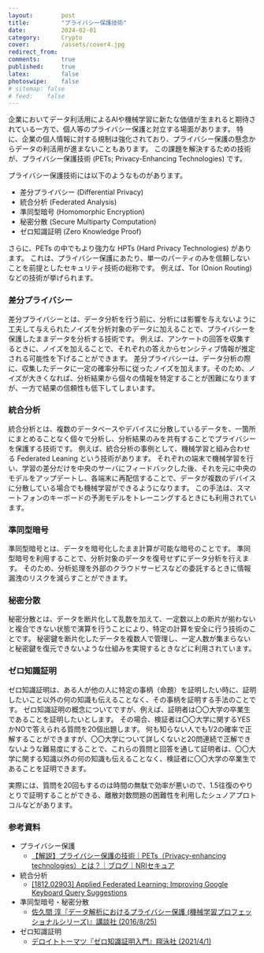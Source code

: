 ```yaml
---
layout:        post
title:         "プライバシー保護技術"
date:          2024-02-01
category:      Crypto
cover:         /assets/cover4.jpg
redirect_from:
comments:      true
published:     true
latex:         false
photoswipe:    false
# sitemap: false
# feed:    false
---
```


企業においてデータ利活用によるAIや機械学習に新たな価値が生まれると期待されている一方で、個人等のプライバシー保護と対立する場面があります。
特に、企業の個人情報に対する規制は強化されており、プライバシー保護の懸念からデータの利活用が進まないこともあります。
この課題を解決するための技術が、プライバシー保護技術 (PETs; Privacy-Enhancing Technologies) です。

プライバシー保護技術には以下のようなものがあります。

- 差分プライバシー (Differential Privacy)
- 統合分析 (Federated Analysis)
- 準同型暗号 (Homomorphic Encryption)
- 秘密分散 (Secure Multiparty Computation)
- ゼロ知識証明 (Zero Knowledge Proof)

さらに、PETs の中でもより強力な HPTs (Hard Privacy Technologies) があります。
これは、プライバシー保護にあたり、単一のパーティのみを信頼しないことを前提としたセキュリティ技術の総称です。
例えば、Tor (Onion Routing) などの技術が挙げられます。

### 差分プライバシー

差分プライバシーとは、データ分析を行う前に、分析には影響を与えないように工夫して与えられたノイズを分析対象のデータに加えることで、プライバシーを保護したままデータを分析する技術です。
例えば、アンケートの回答を収集するときに、ノイズを加えることで、それぞれの答えからセンシティブ情報が推定される可能性を下げることができます。
差分プライバシーは、データ分析の際に、収集したデータに一定の確率分布に従ったノイズを加えます。そのため、ノイズが大きくなれば、分析結果から個々の情報を特定することが困難になりますが、一方で結果の信頼性も低下してしまいます。

### 統合分析

統合分析とは、複数のデータベースやデバイスに分散しているデータを、一箇所にまとめることなく個々で分析し、分析結果のみを共有することでプライバシーを保護する技術です。
例えば、統合分析の事例として、機械学習と組み合わせる Federated Leaning という技術があります。
それぞれの端末で機械学習を行い、学習の差分だけを中央のサーバにフィードバックした後、それを元に中央のモデルをアップデートし、各端末に再配信することで、データが複数のデバイスに分散している場合でも機械学習ができるようになります。
この手法は、スマートフォンのキーボードの予測モデルをトレーニングするときにも利用されています。

### 準同型暗号

準同型暗号とは、データを暗号化したまま計算が可能な暗号のことです。
準同型暗号を利用することで、分析対象のデータを復号せずにデータ分析を行えます。
そのため、分析処理を外部のクラウドサービスなどの委託するときに情報漏洩のリスクを減らすことができます。

### 秘密分散

秘密分散とは、データを断片化して乱数を加えて、一定数以上の断片が揃わないと複合できない状態で演算を行うことにより、特定の計算を安全に行う技術のことです。
秘密鍵を断片化したデータを複数人で管理し、一定人数が集まらないと秘密鍵を復元できないような仕組みを実現するときなどに利用されています。

### ゼロ知識証明

ゼロ知識証明は、ある人が他の人に特定の事柄（命題）を証明したい時に、証明したいこと以外の何の知識も伝えることなく、その事柄を証明する手法のことです。
ゼロ知識証明の概念についてですが、例えば、証明者は〇〇大学の卒業生であることを証明したいとします。
その場合、検証者は〇〇大学に関するYESかNOで答えられる質問を20個出題します。
何も知らない人でも1/2の確率で正解することができますが、〇〇大学について詳しくないと20問連続で正解できないような難易度にすることで、これらの質問と回答を通して証明者は、〇〇大学に関する知識以外の何の知識も伝えることなく、検証者に〇〇大学の卒業生であることを証明できます。

実際には、質問を20回もするのは時間の無駄で効率が悪いので、1.5往復のやりとりで証明することができる、離散対数問題の困難性を利用したシュノアプロトコルなどがあります。


### 参考資料

- プライバシー保護
    - [【解説】プライバシー保護の技術｜PETs（Privacy-enhancing technologies）とは？｜ブログ｜NRIセキュア](https://www.nri-secure.co.jp/blog/pets)
- 統合分析
    - [\[1812.02903\] Applied Federated Learning: Improving Google Keyboard Query Suggestions](https://arxiv.org/abs/1812.02903)
- 準同型暗号・秘密分散
    - [佐久間 淳『データ解析におけるプライバシー保護 (機械学習プロフェッショナルシリーズ)』講談社 (2016/8/25)](https://amzn.to/42rIrO9)
- ゼロ知識証明
    - [デロイトトーマツ『ゼロ知識証明入門』翔泳社 (2021/4/1)](https://amzn.to/4br9iOD)